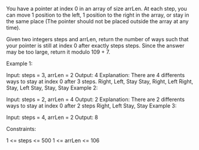 You have a pointer at index 0 in an array of size arrLen. At each step, you can move 1 position to the left, 1 position to the right in the array, or stay in the same place (The pointer should not be placed outside the array at any time).

Given two integers steps and arrLen, return the number of ways such that your pointer is still at index 0 after exactly steps steps. Since the answer may be too large, return it modulo 109 + 7.

 

Example 1:

Input: steps = 3, arrLen = 2
Output: 4
Explanation: There are 4 differents ways to stay at index 0 after 3 steps.
Right, Left, Stay
Stay, Right, Left
Right, Stay, Left
Stay, Stay, Stay
Example 2:

Input: steps = 2, arrLen = 4
Output: 2
Explanation: There are 2 differents ways to stay at index 0 after 2 steps
Right, Left
Stay, Stay
Example 3:

Input: steps = 4, arrLen = 2
Output: 8
 

Constraints:

1 <= steps <= 500
1 <= arrLen <= 106

